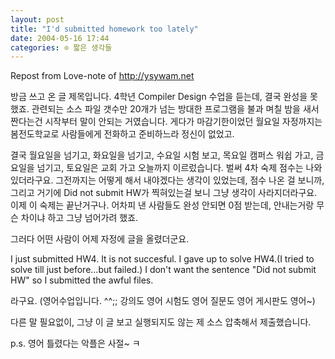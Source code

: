 ```yaml
---
layout: post
title: "I'd submitted homework too lately"
date: 2004-05-16 17:44
categories: ⊙ 짧은 생각들
---
```


Repost from Love-note of http://ysywam.net

방금 쓰고 온 글 제목입니다.
4학년 Compiler Design 수업을 듣는데, 결국 완성을 못했죠. 관련되는 소스 파일 갯수만 20개가 넘는 방대한 프로그램을 불과 며칠 밤을 새서 짠다는건 시작부터 말이 안되는 거였습니다. 게다가 마감기한이었던 월요일 자정까지는 봄전도학교로 사람들에게 전화하고 준비하느라 정신이 없었고.

결국 월요일을 넘기고, 화요일을 넘기고, 수요일 시험 보고, 목요일 캠퍼스 워쉽 가고, 금요일을 넘기고, 토요일은 교회 가고 오늘까지 이르렀습니다. 벌써 4차 숙제 점수는 나와있더라구요. 그전까지는 어떻게 해서 내야겠다는 생각이 있었는데, 점수 나온 걸 보니까, 그리고 거기에 Did not submit HW가 찍혀있는걸 보니 그냥 생각이 사라지더라구요. 이제 이 숙제는 끝난거구나. 어차피 낸 사람들도 완성 안되면 0점 받는데, 안내는거랑 무슨 차이냐 하고 그냥 넘어가려 했죠.

그러다 어떤 사람이 어제 자정에 글을 올렸더군요.

I just submitted HW4.
It is not succesful.
I gave up to solve HW4.(I tried to solve till just before...but failed.)
I don't want the sentence "Did not submit HW" so I submitted the awful files.

라구요. (영어수업입니다. ^^;; 강의도 영어 시험도 영어 질문도 영어 게시판도 영어~)

다른 말 필요없이,
그냥 이 글 보고
실행되지도 않는 
제 소스 압축해서
제출했습니다.

p.s. 영어 틀렸다는 악플은 사절~ ㅋ 

       
